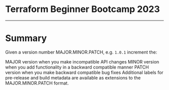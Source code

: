 # Terraform Beginner Bootcamp 2023

---

# Summary

Given a version number MAJOR.MINOR.PATCH, e.g. `1.0.1` increment the:

MAJOR version when you make incompatible API changes
MINOR version when you add functionality in a backward compatible manner
PATCH version when you make backward compatible bug fixes
Additional labels for pre-release and build metadata are available as extensions to the MAJOR.MINOR.PATCH format.